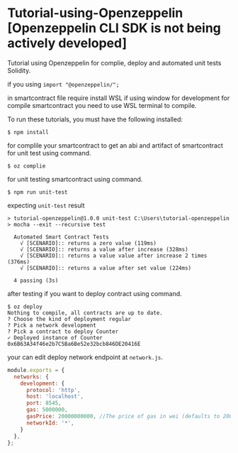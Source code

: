 # Tutorial-using-Openzeppelin [Openzeppelin CLI SDK is not being actively developed]
Tutorial using Openzeppelin for complie, deploy and automated unit tests Solidity.

if you using `import "@openzeppelin/";`

in smartcontract file
require install WSL if using window for development for compile smartcontract you need to use WSL terminal to compile.

To run these tutorials, you must have the following installed:

```
$ npm install
```

for complile your smartcontract to get an abi and artifact of smartcontract for unit test using command.

```
$ oz complie
```

for unit testing smartcontract using command.

```
$ npm run unit-test
```
expecting `unit-test` result 
```
> tutorial-openzeppelin@1.0.0 unit-test C:\Users\tutorial-openzeppelin
> mocha --exit --recursive test

  Automated Smart Contract Tests
    √ [SCENARIO]:: returns a zero value (119ms)
    √ [SCENARIO]:: returns a value after increase (328ms)
    √ [SCENARIO]:: returns a value value after increase 2 times (376ms)
    √ [SCENARIO]:: returns a value after set value (224ms)
    
  4 passing (3s)
```

after testing if you want to deploy contract using command.

```
$ oz deploy
Nothing to compile, all contracts are up to date.
? Choose the kind of deployment regular
? Pick a network development
? Pick a contract to deploy Counter
✓ Deployed instance of Counter
0x6B63A34f46e2b7C5Ba6Be52e32bcb846DE20416E
```
your can edit deploy network endpoint at `network.js`.

```javascript
module.exports = {
  networks: {
    development: {
      protocol: 'http',
      host: 'localhost',
      port: 8545,
      gas: 5000000,
      gasPrice: 20000000000, //The price of gas in wei (defaults to 20000000000)
      networkId: '*',
    }
  },
};
```
